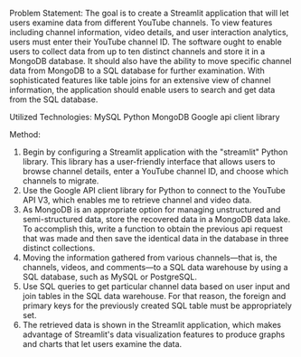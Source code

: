 Problem Statement:
The goal is to create a Streamlit application that will let users examine data from different YouTube channels. To view features including channel information, video details, and user interaction analytics, users must enter their YouTube channel ID. The software ought to enable users to collect data from up to ten distinct channels and store it in a MongoDB database. It should also have the ability to move specific channel data from MongoDB to a SQL database for further examination. With sophisticated features like table joins for an extensive view of channel information, the application should enable users to search and get data from the SQL database.

Utilized Technologies: 
MySQL
Python
MongoDB
Google api client library

Method:
1. Begin by configuring a Streamlit application with the "streamlit" Python library. This library has a user-friendly interface that allows users to browse channel details, enter a YouTube channel ID, and choose which channels to migrate.
2. Use the Google API client library for Python to connect to the YouTube API V3, which enables me to retrieve channel and video data.
3. As MongoDB is an appropriate option for managing unstructured and semi-structured data, store the recovered data in a MongoDB data lake. To accomplish this, write a function to obtain the previous api request that was made and then save the identical data in the database in three distinct collections.
4. Moving the information gathered from various channels—that is, the channels, videos, and comments—to a SQL data warehouse by using a SQL database, such as MySQL or PostgreSQL.
5. Use SQL queries to get particular channel data based on user input and join tables in the SQL data warehouse. For that reason, the foreign and primary keys for the previously created SQL table must be appropriately set.
6. The retrieved data is shown in the Streamlit application, which makes advantage of Streamlit's data visualization features to produce graphs and charts that let users examine the data.
